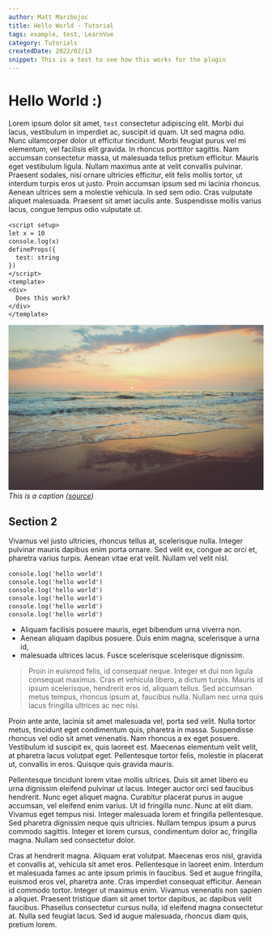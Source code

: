 ```yaml
---
author: Matt Maribojoc
title: Hello World - Tutorial
tags: example, test, LearnVue
category: Tutorials
createdDate: 2022/02/13
snippet: This is a test to see how this works for the plugin
---
```


# Hello World :)

Lorem ipsum dolor sit amet, `test` consectetur adipiscing elit. Morbi dui lacus, vestibulum in imperdiet ac, suscipit id quam. Ut sed magna odio. Nunc ullamcorper dolor ut efficitur tincidunt. Morbi feugiat purus vel mi elementum, vel facilisis elit gravida. In rhoncus porttitor sagittis. Nam accumsan consectetur massa, ut malesuada tellus pretium efficitur. Mauris eget vestibulum ligula. Nullam maximus ante at velit convallis pulvinar. Praesent sodales, nisi ornare ultricies efficitur, elit felis mollis tortor, ut interdum turpis eros ut justo. Proin accumsan ipsum sed mi lacinia rhoncus. Aenean ultrices sem a molestie vehicula. In sed sem odio. Cras vulputate aliquet malesuada. Praesent sit amet iaculis ante. Suspendisse mollis varius lacus, congue tempus odio vulputate ut.

```vue{}[App.vue]
<script setup>
let x = 10
console.log(x)
defineProps({
  test: string
})
</script>
<template>
<div>
  Does this work?
</div>
</template>
```

![example](../example/img/img-1.jpg)
_This is a caption ([source](https://learnvue.co))_

## Section 2

Vivamus vel justo ultricies, rhoncus tellus at, scelerisque nulla. Integer pulvinar mauris dapibus enim porta ornare. Sed velit ex, congue ac orci et, pharetra varius turpis. Aenean vitae erat velit. Nullam vel velit nisl.

```js{}[pages/index.js]
console.log('hello world')
console.log('hello world')
console.log('hello world')
console.log('hello world')
console.log('hello world')
console.log('hello world')
```

-   Aliquam facilisis posuere mauris, eget bibendum urna viverra non.
-   Aenean aliquam dapibus posuere. Duis enim magna, scelerisque a urna id,
-   malesuada ultrices lacus. Fusce scelerisque scelerisque dignissim.

> Proin in euismod felis, id consequat neque. Integer et dui non ligula consequat maximus. Cras et vehicula libero, a dictum turpis. Mauris id ipsum scelerisque, hendrerit eros id, aliquam tellus. Sed accumsan metus tempus, rhoncus ipsum at, faucibus nulla. Nullam nec urna quis lacus fringilla ultrices ac nec nisi.

Proin ante ante, lacinia sit amet malesuada vel, porta sed velit. Nulla tortor metus, tincidunt eget condimentum quis, pharetra in massa. Suspendisse rhoncus vel odio sit amet venenatis. Nam rhoncus a ex eget posuere. Vestibulum id suscipit ex, quis laoreet est. Maecenas elementum velit velit, at pharetra lacus volutpat eget. Pellentesque tortor felis, molestie in placerat ut, convallis in eros. Quisque quis gravida mauris.

Pellentesque tincidunt lorem vitae mollis ultrices. Duis sit amet libero eu urna dignissim eleifend pulvinar ut lacus. Integer auctor orci sed faucibus hendrerit. Nunc eget aliquet magna. Curabitur placerat purus in augue accumsan, vel eleifend enim varius. Ut id fringilla nunc. Nunc at elit diam. Vivamus eget tempus nisi. Integer malesuada lorem et fringilla pellentesque. Sed pharetra dignissim neque quis ultricies. Nullam tempus ipsum a purus commodo sagittis. Integer et lorem cursus, condimentum dolor ac, fringilla magna. Nullam sed consectetur dolor.

Cras at hendrerit magna. Aliquam erat volutpat. Maecenas eros nisl, gravida et convallis at, vehicula sit amet eros. Pellentesque in laoreet enim. Interdum et malesuada fames ac ante ipsum primis in faucibus. Sed et augue fringilla, euismod eros vel, pharetra ante. Cras imperdiet consequat efficitur. Aenean id commodo tortor. Integer ut maximus enim. Vivamus venenatis non sapien a aliquet. Praesent tristique diam sit amet tortor dapibus, ac dapibus velit faucibus. Phasellus consectetur cursus nulla, id eleifend magna consectetur at. Nulla sed feugiat lacus. Sed id augue malesuada, rhoncus diam quis, pretium lorem.
